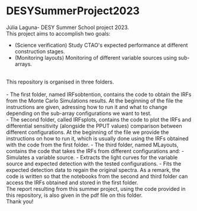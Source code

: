 # DESYSummerProject2023
Júlia Laguna- DESY Summer School project 2023.  <br>
This project aims to accomplish two goals:
- (Science verification) Study CTAO's expected performance at different construction stages.
- (Monitoring layouts) Monitoring of different variable sources using sub-arrays. <br>
<br>
This repository is organised in three folders.<br>
<br>
- The first folder, named IRFsobtention, contains the code to obtain the IRFs from the Monte Carlo Simulations results. At the beginning of the file the instructions are given, adressing how to run it and what to change depending on the sub-array configurations we want to test.<br>
- The second folder, called IRFsplots, contains the code to plot the IRFs and differential sensitivity (alongside the PPUT values) comparison between different configurations. At the beginning of the file we provide the instructions on how to run it, which is usually done using the IRFs obtained with the code from the first folder. 
- The third folder, named MLayouts, contains the code that takes the IRFs from different configurations and:
    - Simulates a variable source.
    - Extracts the light curves for the variable source and expected detection with the tested configurations.
    - Fits the expected detection data to regain the original spectra.
As a remark, the code is written so that the notebooks from the second and third folder can access the IRFs obtained and stored in the first folder.  <br>
The report resulting from this summer project, using the code provided in this repository, is also given in the pdf file on this folder. <br>
Thank you!
